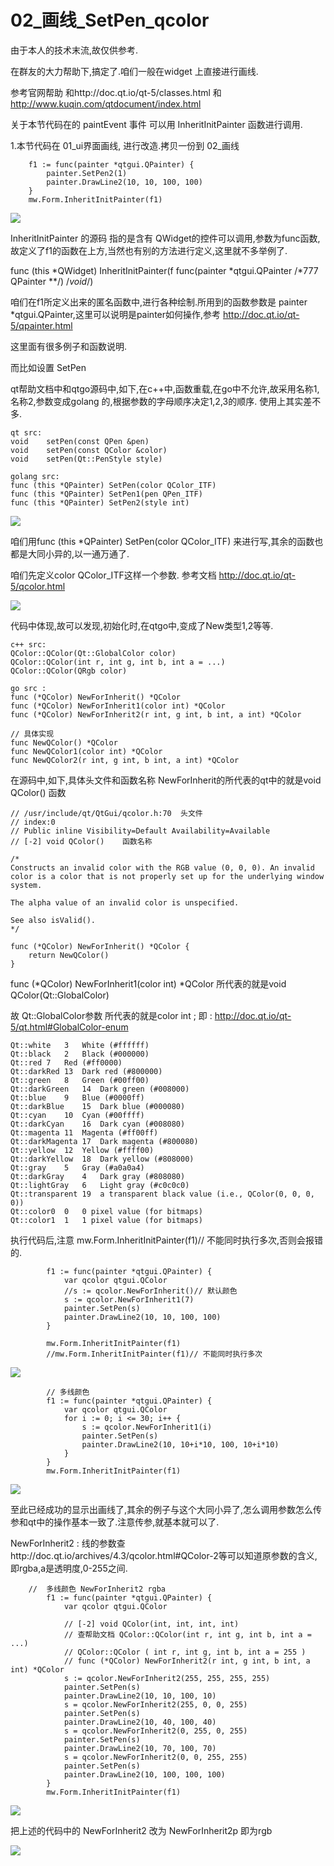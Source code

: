 ﻿# 02_画线_SetPen_qcolor

由于本人的技术末流,故仅供参考.

在群友的大力帮助下,搞定了.咱们一般在widget 上直接进行画线.

参考官网帮助 和http://doc.qt.io/qt-5/classes.html 和 http://www.kuqin.com/qtdocument/index.html

关于本节代码在的 paintEvent 事件 可以用 InheritInitPainter 函数进行调用.

1.本节代码在 01_ui界面画线, 进行改造.拷贝一份到 02_画线

```
	f1 := func(painter *qtgui.QPainter) {
		painter.SetPen2(1)
		painter.DrawLine2(10, 10, 100, 100)
	}
	mw.Form.InheritInitPainter(f1)
```
![](file_pic/01.png)

InheritInitPainter 的源码 指的是含有 QWidget的控件可以调用,参数为func函数,
故定义了f1的函数在上方,当然也有别的方法进行定义,这里就不多举例了.

func (this *QWidget) InheritInitPainter(f func(painter *qtgui.QPainter /*777 QPainter **/) /*void*/)

咱们在f1所定义出来的匿名函数中,进行各种绘制.所用到的函数参数是 painter *qtgui.QPainter,这里可以说明是painter如何操作,参考 http://doc.qt.io/qt-5/qpainter.html

这里面有很多例子和函数说明.

而比如设置 SetPen

qt帮助文档中和qtgo源码中,如下,在c++中,函数重载,在go中不允许,故采用名称1,名称2,参数变成golang 的,根据参数的字母顺序决定1,2,3的顺序. 使用上其实差不多.

```
qt src:
void	setPen(const QPen &pen)
void	setPen(const QColor &color)
void	setPen(Qt::PenStyle style)

golang src:
func (this *QPainter) SetPen(color QColor_ITF)
func (this *QPainter) SetPen1(pen QPen_ITF)
func (this *QPainter) SetPen2(style int)
```

![](file_pic/02.png)

咱们用func (this *QPainter) SetPen(color QColor_ITF)
来进行写,其余的函数也都是大同小异的,以一通万通了.

咱们先定义color QColor_ITF这样一个参数.
参考文档 http://doc.qt.io/qt-5/qcolor.html

![](file_pic/03.png)

代码中体现,故可以发现,初始化时,在qtgo中,变成了New类型1,2等等.

```
c++ src:
QColor::QColor(Qt::GlobalColor color)
QColor::QColor(int r, int g, int b, int a = ...)
QColor::QColor(QRgb color)

go src : 
func (*QColor) NewForInherit() *QColor
func (*QColor) NewForInherit1(color int) *QColor
func (*QColor) NewForInherit2(r int, g int, b int, a int) *QColor

// 具体实现
func NewQColor() *QColor
func NewQColor1(color int) *QColor
func NewQColor2(r int, g int, b int, a int) *QColor
```

在源码中,如下,具体头文件和函数名称 NewForInherit的所代表的qt中的就是void QColor() 函数

```
// /usr/include/qt/QtGui/qcolor.h:70  头文件
// index:0
// Public inline Visibility=Default Availability=Available
// [-2] void QColor()    函数名称

/*
Constructs an invalid color with the RGB value (0, 0, 0). An invalid color is a color that is not properly set up for the underlying window system.

The alpha value of an invalid color is unspecified.

See also isValid().
*/

func (*QColor) NewForInherit() *QColor {
	return NewQColor()
}

```

func (*QColor) NewForInherit1(color int) *QColor 所代表的就是void QColor(Qt::GlobalColor)

故 Qt::GlobalColor参数 所代表的就是color int ;
即 : http://doc.qt.io/qt-5/qt.html#GlobalColor-enum

```
Qt::white	3	White (#ffffff)
Qt::black	2	Black (#000000)
Qt::red	7	Red (#ff0000)
Qt::darkRed	13	Dark red (#800000)
Qt::green	8	Green (#00ff00)
Qt::darkGreen	14	Dark green (#008000)
Qt::blue	9	Blue (#0000ff)
Qt::darkBlue	15	Dark blue (#000080)
Qt::cyan	10	Cyan (#00ffff)
Qt::darkCyan	16	Dark cyan (#008080)
Qt::magenta	11	Magenta (#ff00ff)
Qt::darkMagenta	17	Dark magenta (#800080)
Qt::yellow	12	Yellow (#ffff00)
Qt::darkYellow	18	Dark yellow (#808000)
Qt::gray	5	Gray (#a0a0a4)
Qt::darkGray	4	Dark gray (#808080)
Qt::lightGray	6	Light gray (#c0c0c0)
Qt::transparent	19	a transparent black value (i.e., QColor(0, 0, 0, 0))
Qt::color0	0	0 pixel value (for bitmaps)
Qt::color1	1	1 pixel value (for bitmaps)
```

执行代码后,注意 mw.Form.InheritInitPainter(f1)// 不能同时执行多次,否则会报错的.

```
		f1 := func(painter *qtgui.QPainter) {
			var qcolor qtgui.QColor
			//s := qcolor.NewForInherit()// 默认颜色
			s := qcolor.NewForInherit1(7)
			painter.SetPen(s)
			painter.DrawLine2(10, 10, 100, 100)
		}

		mw.Form.InheritInitPainter(f1)
		//mw.Form.InheritInitPainter(f1)// 不能同时执行多次
```

![](file_pic/04.png)


```
		// 多线颜色
		f1 := func(painter *qtgui.QPainter) {
			var qcolor qtgui.QColor
			for i := 0; i <= 30; i++ {
				s := qcolor.NewForInherit1(i)
				painter.SetPen(s)
				painter.DrawLine2(10, 10+i*10, 100, 10+i*10)
			}
		}
		mw.Form.InheritInitPainter(f1)
```
![](file_pic/05.png)

至此已经成功的显示出画线了,其余的例子与这个大同小异了,怎么调用参数怎么传参和qt中的操作基本一致了.注意传参,就基本就可以了.

NewForInherit2 : 线的参数查http://doc.qt.io/archives/4.3/qcolor.html#QColor-2等可以知道原参数的含义,即rgba,a是透明度,0-255之间.


```
	//  多线颜色 NewForInherit2 rgba
		f1 := func(painter *qtgui.QPainter) {
			var qcolor qtgui.QColor

			// [-2] void QColor(int, int, int, int)
			// 查帮助文档 QColor::QColor(int r, int g, int b, int a = ...)
			// QColor::QColor ( int r, int g, int b, int a = 255 )
			// func (*QColor) NewForInherit2(r int, g int, b int, a int) *QColor
			s := qcolor.NewForInherit2(255, 255, 255, 255)
			painter.SetPen(s)
			painter.DrawLine2(10, 10, 100, 10)
			s = qcolor.NewForInherit2(255, 0, 0, 255)
			painter.SetPen(s)
			painter.DrawLine2(10, 40, 100, 40)
			s = qcolor.NewForInherit2(0, 255, 0, 255)
			painter.SetPen(s)
			painter.DrawLine2(10, 70, 100, 70)
			s = qcolor.NewForInherit2(0, 0, 255, 255)
			painter.SetPen(s)
			painter.DrawLine2(10, 100, 100, 100)
		}
		mw.Form.InheritInitPainter(f1)
```


![](file_pic/06.png)

把上述的代码中的 NewForInherit2 改为 NewForInherit2p 即为rgb

![](file_pic/07.png)